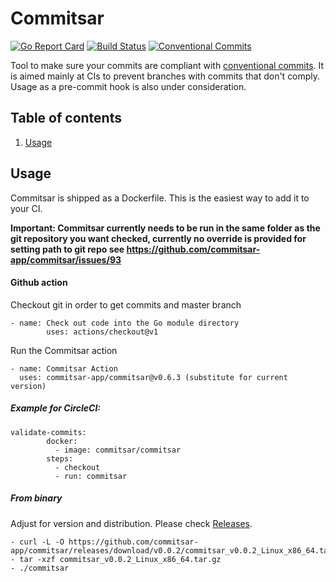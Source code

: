 # Commitsar

[![Go Report Card](https://goreportcard.com/badge/github.com/commitsar-app/commitsar)](https://goreportcard.com/report/github.com/commitsar-app/commitsar)
[![Build Status](https://cloud.drone.io/api/badges/commitsar-app/commitsar/status.svg)](https://cloud.drone.io/commitsar-app/commitsar)
[![Conventional Commits](https://img.shields.io/badge/Conventional%20Commits-1.0.0-yellow.svg)](https://conventionalcommits.org)

Tool to make sure your commits are compliant with [conventional commits](https://www.conventionalcommits.org). It is aimed mainly at CIs to prevent branches with commits that don't comply. Usage as a pre-commit hook is also under consideration.

## Table of contents

1. [Usage](#usage)

## Usage

Commitsar is shipped as a Dockerfile. This is the easiest way to add it to your CI.

**Important: Commitsar currently needs to be run in the same folder as the git repository you want checked, currently no override is provided for setting path to git repo see https://github.com/commitsar-app/commitsar/issues/93**

#### Github action

Checkout git in order to get commits and master branch
```
- name: Check out code into the Go module directory
        uses: actions/checkout@v1
```

Run the Commitsar action
```
- name: Commitsar Action
  uses: commitsar-app/commitsar@v0.6.3 (substitute for current version)
```


##### Example for CircleCI:

```
validate-commits:
	    docker:
	      - image: commitsar/commitsar
	    steps:
	      - checkout
	      - run: commitsar
```

##### From binary

Adjust for version and distribution. Please check [Releases](https://github.com/commitsar-app/commitsar/releases).

```
- curl -L -O https://github.com/commitsar-app/commitsar/releases/download/v0.0.2/commitsar_v0.0.2_Linux_x86_64.tar.gz
- tar -xzf commitsar_v0.0.2_Linux_x86_64.tar.gz
- ./commitsar
```
